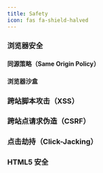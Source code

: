 ```yaml
---
title: Safety
icon: fas fa-shield-halved
---
```


### 浏览器安全

#### 同源策略（Same Origin Policy）

#### 浏览器沙盒

### 跨站脚本攻击（XSS）

### 跨站点请求伪造（CSRF）

### 点击劫持（Click-Jacking）

### HTML5 安全
